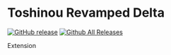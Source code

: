 Toshinou Revamped Delta
==========
[![GitHub release](https://img.shields.io/github/release/dm94/Toshinou-Revamped-Delta.svg)](https://github.com/dm94/Toshinou-Revamped-Delta/releases)
[![Github All Releases](https://img.shields.io/github/downloads/dm94/Toshinou-Revamped-Delta/total.svg)](https://github.com/dm94/Toshinou-Revamped-Delta/releases)

Extension
